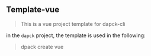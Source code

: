 ## Template-vue

> This is a vue project template for dapck-cli

in the `dapck` project, the template is used in the following:

> dpack create <project-name> vue